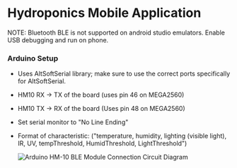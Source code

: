 

# Hydroponics Mobile Application

NOTE: Bluetooth BLE is not supported on android studio emulators. Enable USB debugging and run on phone.

### Arduino Setup

- Uses AltSoftSerial library; make sure to use the correct ports specifically for AltSoftSerial.

- HM10 RX -> TX of the board (uses pin 46 on MEGA2560)

- HM10 TX -> RX of the board (Uses pin 48 on MEGA2560)

- Set serial monitor to "No Line Ending"

- Format of characteristic: ("temperature, humidity, lighting (visible light), IR, UV, tempThreshold, HumidThreshold, LightThreshold")

  ![Arduino HM-10 BLE Module Connection Circuit Diagram](https://circuitdigest.com/sites/default/files/circuitdiagram_mic/Circuit-Diagram-for-HM-10-BLE-Module-with-Arduino-to-Control-an-LED-using-Android-App_0.png)

